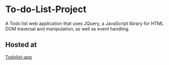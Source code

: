 # To-do-List-Project
A Todo list web application that uses JQuery, a JavaScript library for HTML DOM traversal and manipulation, as well as event handling.
## Hosted at 
[Todolist-app](https://akashstodo.netlify.app/)
